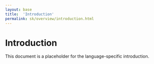 ```yaml
---
layout: base
title:  'Introduction'
permalink: sk/overview/introduction.html
---
```


# Introduction

This document is a placeholder for the language-specific introduction.
